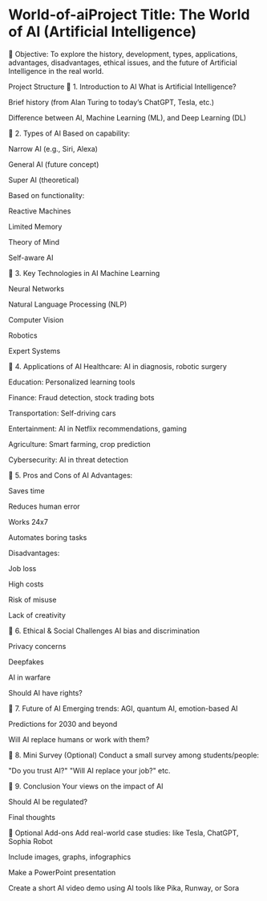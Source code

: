 # World-of-aiProject Title: The World of AI (Artificial Intelligence)
📘 Objective:
To explore the history, development, types, applications, advantages, disadvantages, ethical issues, and the future of Artificial Intelligence in the real world.

Project Structure
🔹 1. Introduction to AI
What is Artificial Intelligence?

Brief history (from Alan Turing to today’s ChatGPT, Tesla, etc.)

Difference between AI, Machine Learning (ML), and Deep Learning (DL)

🔹 2. Types of AI
Based on capability:

Narrow AI (e.g., Siri, Alexa)

General AI (future concept)

Super AI (theoretical)

Based on functionality:

Reactive Machines

Limited Memory

Theory of Mind

Self-aware AI

🔹 3. Key Technologies in AI
Machine Learning

Neural Networks

Natural Language Processing (NLP)

Computer Vision

Robotics

Expert Systems

🔹 4. Applications of AI
Healthcare: AI in diagnosis, robotic surgery

Education: Personalized learning tools

Finance: Fraud detection, stock trading bots

Transportation: Self-driving cars

Entertainment: AI in Netflix recommendations, gaming

Agriculture: Smart farming, crop prediction

Cybersecurity: AI in threat detection

🔹 5. Pros and Cons of AI
Advantages:

Saves time

Reduces human error

Works 24x7

Automates boring tasks

Disadvantages:

Job loss

High costs

Risk of misuse

Lack of creativity

🔹 6. Ethical & Social Challenges
AI bias and discrimination

Privacy concerns

Deepfakes

AI in warfare

Should AI have rights?

🔹 7. Future of AI
Emerging trends: AGI, quantum AI, emotion-based AI

Predictions for 2030 and beyond

Will AI replace humans or work with them?

🔹 8. Mini Survey (Optional)
Conduct a small survey among students/people:

"Do you trust AI?" "Will AI replace your job?" etc.

🔹 9. Conclusion
Your views on the impact of AI

Should AI be regulated?

Final thoughts

🔧 Optional Add-ons
Add real-world case studies: like Tesla, ChatGPT, Sophia Robot

Include images, graphs, infographics

Make a PowerPoint presentation

Create a short AI video demo using AI tools like Pika, Runway, or Sora 

